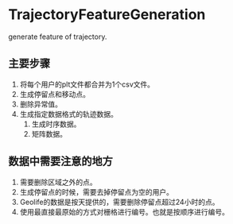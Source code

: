 # TrajectoryFeatureGeneration
generate feature of trajectory.

## 主要步骤

1. 将每个用户的plt文件都合并为1个csv文件。
2. 生成停留点和移动点。
3. 删除异常值。
4. 生成指定数据格式的轨迹数据。
   1. 生成时序数据。
   2. 矩阵数据。

## 数据中需要注意的地方

1. 需要删除区域之外的点。
2. 生成停留点的时候，需要去掉停留点为空的用户。
3. Geolife的数据是按天提供的，需要删除停留点超过24小时的点。
4. 使用最直接最原始的方式对栅格进行编号。也就是按顺序进行编号。

